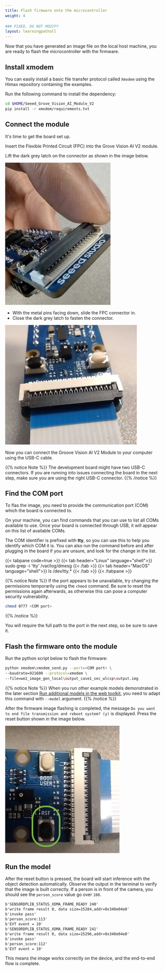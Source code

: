 ```yaml
---
title: Flash firmware onto the microcontroller
weight: 4

### FIXED, DO NOT MODIFY
layout: learningpathall
---
```


Now that you have generated an image file on the local host machine, you are ready to flash the microcontroller with the firmware.

## Install xmodem

You can easily install a basic file transfer protocol called `Xmodem` using the Himax repository containing the examples. 

Run the following command to install the dependency:

```bash
cd $HOME/Seeed_Grove_Vision_AI_Module_V2
pip install -r xmodem/requirements.txt
```

## Connect the module

It's time to get the board set up. 

Insert the Flexible Printed Circuit (FPC) into the Grove Vision AI V2 module. 

Lift the dark grey latch on the connector as shown in the image below.

![unlatched](./unlatched.jpg)

* With the metal pins facing down, slide the FPC connector in.
* Close the dark grey latch to fasten the connector.

![latched](./latched.jpg)

Now you can connect the Groove Vision AI V2 Module to your computer using the USB-C cable.

{{% notice Note %}}
The development board might have two USB-C connectors. If you are running into issues connecting the board in the next step, make sure you are using the right USB-C connector.
{{% /notice %}}

## Find the COM port

To flas the image, you need to provide the communication port (COM) which the board is connected to. 

On your machine, you can find commands that you can use to list all COMs available to use. Once your board is connected through USB, it will appear on this list of available COMs. 

The COM identifier is prefixed with **tty**, so you can use this to help you identify which COM it is. You can also run the command before and after plugging in the board if you are unsure, and look for the change in the list.


{{< tabpane code=true >}}
  {{< tab header="Linux" language="shell">}}
sudo grep -i 'tty' /var/log/dmesg
  {{< /tab >}}
  {{< tab header="MacOS" language="shell">}}
ls /dev/tty.*
  {{< /tab >}}
{{< /tabpane >}}


{{% notice Note %}}
If the port appears to be unavailable, try changing the permissions temporarily using the `chmod` command. Be sure to reset the permissions again afterwards, as otherwise this can pose a computer security vulnerability.

```bash
chmod 0777 <COM port>
```
{{% /notice %}}

You will require the full path to the port in the next step, so be sure to save it. 

## Flash the firmware onto the module

Run the python script below to flash the firmware:

```bash
python xmodem\xmodem_send.py --port=<COM port> \
--baudrate=921600 --protocol=xmodem \
--file=we2_image_gen_local\output_case1_sec_wlcsp\output.img
```

{{% notice Note %}}
When you run other example models demonstrated in the later section [Run additional models in the web toolkit](/learning-paths/microcontrollers/yolo-on-himax/web-toolkit/), you need to adapt this command with `--model` argument.
{{% /notice %}}

After the firmware image flashing is completed, the message `Do you want to end file transmission and reboot system? (y)` is displayed. Press the reset button shown in the image below.

![reset button](./reset_button.jpg)

## Run the model

After the reset button is pressed, the board will start inference with the object detection automatically. Observe the output in the terminal to verify that the image is built correctly. If a person is in front of the camera, you should see the `person_score` value go over `100`.

```output
b'SENSORDPLIB_STATUS_XDMA_FRAME_READY 240'
b'write frame result 0, data size=15284,addr=0x340e04e0'
b'invoke pass'
b'person_score:113'
b'EVT event = 10'
b'SENSORDPLIB_STATUS_XDMA_FRAME_READY 241'
b'write frame result 0, data size=15296,addr=0x340e04e0'
b'invoke pass'
b'person_score:112'
b'EVT event = 10'
```

This means the image works correctly on the device, and the end-to-end flow is complete.